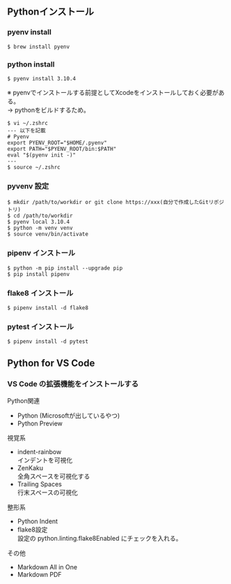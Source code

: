 ## Pythonインストール

### pyenv install

```
$ brew install pyenv
```

### python install

```
$ pyenv install 3.10.4
```
※ pyenvでインストールする前提としてXcodeをインストールしておく必要がある。  
→ pythonをビルドするため。

```
$ vi ~/.zshrc
--- 以下を記載
# Pyenv
export PYENV_ROOT="$HOME/.pyenv"
export PATH="$PYENV_ROOT/bin:$PATH"
eval "$(pyenv init -)"
---
$ source ~/.zshrc
```


### pyvenv 設定

```
$ mkdir /path/to/workdir or git clone https://xxx(自分で作成したGitリポジトリ)
$ cd /path/to/workdir
$ pyenv local 3.10.4
$ python -m venv venv
$ source venv/bin/activate
```

### pipenv インストール

```
$ python -m pip install --upgrade pip
$ pip install pipenv
```

### flake8 インストール

```
$ pipenv install -d flake8
```

### pytest インストール

```
$ pipenv install -d pytest
```

## Python for VS Code

### VS Code の拡張機能をインストールする

Python関連
* Python (Microsoftが出しているやつ)
* Python Preview

視覚系
* indent-rainbow  
インデントを可視化
* ZenKaku  
全角スペースを可視化する
* Trailing Spaces  
行末スペースの可視化

整形系
* Python Indent
* flake8設定  
  設定の python.linting.flake8Enabled にチェックを入れる。

その他
* Markdown All in One
* Markdown PDF
